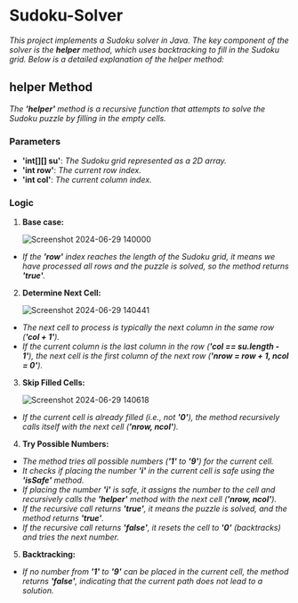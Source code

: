 # Sudoku-Solver
*This project implements a Sudoku solver in Java. The key component of the solver is the **helper** method, which uses backtracking to fill in the Sudoku grid. Below is a detailed explanation of the helper method:*
## helper Method
*The **'helper'** method is a recursive function that attempts to solve the Sudoku puzzle by filling in the empty cells.*
### Parameters
* **'int[][] su'**: *The Sudoku grid represented as a 2D array.* 
* **'int row'**: *The current row index.*
*  **'int col'**: *The current column index.*
### Logic
1. **Base case:**

    ![Screenshot 2024-06-29 140000](https://github.com/SamanvyaAgarwal/Sudoku-Solver/assets/149570345/31b77796-8b04-40e6-866c-195753e471b9)
* *If the **'row'** index reaches the length of the Sudoku grid, it means we have processed all rows and the puzzle is solved, so the method returns **'true'**.*
2. **Determine Next Cell:**

    ![Screenshot 2024-06-29 140441](https://github.com/SamanvyaAgarwal/Sudoku-Solver/assets/149570345/9221db7a-44bb-43f5-9649-852067bd97e4)

* *The next cell to process is typically the next column in the same row (**'col + 1'**).*
* *If the current column is the last column in the row (**'col == su.length - 1'**), the next cell is the first column of the next row (**'nrow = row + 1, ncol = 0'**).*
3. **Skip Filled Cells:**

    ![Screenshot 2024-06-29 140618](https://github.com/SamanvyaAgarwal/Sudoku-Solver/assets/149570345/a5fca0d5-6fe6-4f8a-96da-148bb7ba5fd5)

* *If the current cell is already filled (i.e., not **'0'**), the method recursively calls itself with the next cell (**'nrow, ncol'**).*
4. **Try Possible Numbers:**
* *The method tries all possible numbers (**'1'** to **'9'**) for the current cell.*
* *It checks if placing the number **'i'** in the current cell is safe using the **'isSafe'** method.*
* *If placing the number **'i'** is safe, it assigns the number to the cell and recursively calls the **'helper'** method with the next cell (**'nrow, ncol'**).*
* *If the recursive call returns **'true'**, it means the puzzle is solved, and the method returns **'true'**.*
* *If the recursive call returns **'false'**, it resets the cell to **'0'** (backtracks) and tries the next number.*
5. **Backtracking:**
* *If no number from **'1'** to **'9'** can be placed in the current cell, the method returns **'false'**, indicating that the current path does not lead to a solution.*
